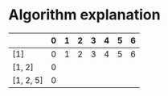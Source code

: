 # Algorithm explanation

|           | 0 | 1 | 2 | 3 | 4 | 5 | 6 |
|-----------|---|---|---|---|---|---|---|
| [1]       | 0 | 1 | 2 | 3 | 4 | 5 | 6 |
| [1, 2]    | 0 |   |   |   |   |   |   |
| [1, 2, 5] | 0 |   |   |   |   |   |   |